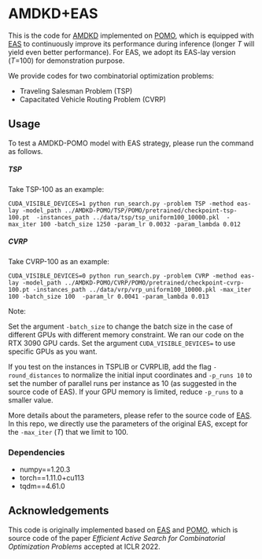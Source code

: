 # AMDKD+EAS

This is the code for [AMDKD](https://arxiv.org/abs/2210.07686) implemented on [POMO](https://github.com/yd-kwon/POMO), which is equipped with [EAS](https://github.com/ahottung/EAS) to continuously improve its performance during inference (longer _T_ will yield even better performance). For EAS, we adopt its EAS-lay version (_T_=100) for demonstration purpose.

We provide codes for two combinatorial optimization problems:

- Traveling Salesman Problem (TSP)
- Capacitated Vehicle Routing Problem (CVRP)

## Usage

To test a AMDKD-POMO model with EAS strategy, please run the command as follows.

##### TSP

Take TSP-100 as an example:

```
CUDA_VISIBLE_DEVICES=1 python run_search.py -problem TSP -method eas-lay -model_path ../AMDKD-POMO/TSP/POMO/pretrained/checkpoint-tsp-100.pt  -instances_path ../data/tsp/tsp_uniform100_10000.pkl  -max_iter 100 -batch_size 1250 -param_lr 0.0032 -param_lambda 0.012
```

##### CVRP

Take CVRP-100 as an example:

```
CUDA_VISIBLE_DEVICES=0 python run_search.py -problem CVRP -method eas-lay -model_path ../AMDKD-POMO/CVRP/POMO/pretrained/checkpoint-cvrp-100.pt -instances_path ../data/vrp/vrp_uniform100_10000.pkl -max_iter 100 -batch_size 100  -param_lr 0.0041 -param_lambda 0.013
```

Note: 

Set the argument `-batch_size` to change the batch size in the case of different GPUs with different memory constraint. We ran our code on the RTX 3090 GPU cards. Set the argument `CUDA_VISIBLE_DEVICES=` to use specific GPUs as you want. 

If you test on the instances in TSPLIB or CVRPLIB, add the flag `-round_distances` to normalize the initial input coordinates and `-p_runs 10` to set the number of parallel runs per instance as 10 (as suggested in the source code of EAS). If your GPU memory is limited, reduce `-p_runs` to a smaller value.

More details about the parameters, please refer to the source code of [EAS](https://github.com/ahottung/EAS). In this repo, we directly use the parameters of the original EAS, except for the `-max_iter` (_T_) that we limit to 100.

### Dependencies

- numpy==1.20.3
- torch==1.11.0+cu113
- tqdm==4.61.0

## Acknowledgements

This code is originally implemented based on [EAS](https://github.com/ahottung/EAS) and [POMO](https://github.com/yd-kwon/POMO), which is source code of the paper _Efficient Active Search for Combinatorial Optimization Problems_ accepted at ICLR 2022. 
